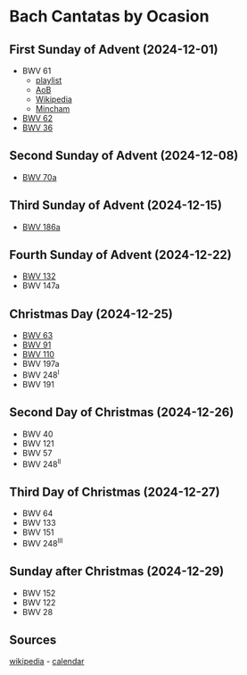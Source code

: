 # Bach Cantatas by Ocasion

## First Sunday of Advent (2024-12-01)

- BWV 61
  - [playlist](https://classical.music.apple.com/ro/playlist/pl.u-JPAZlW2CX5mmG9)
  - [AoB](https://www.bachvereniging.nl/en/bwv/bwv-61)
  - [Wikipedia](https://en.wikipedia.org/wiki/Nun_komm,_der_Heiden_Heiland,_BWV_61)
  - [Mincham](https://www.jsbachcantatas.com/documents/chapter-29-bwv-61/)
- [BWV 62](https://classical.music.apple.com/ro/playlist/pl.u-aZb0oxZC94NNoA)
- [BWV 36](https://classical.music.apple.com/ro/playlist/pl.u-11zB7agSxmAAby)

## Second Sunday of Advent (2024-12-08)

- [BWV 70a](https://music.apple.com/ro/playlist/bwv-70a/pl.u-76oNrAys4zkkGy?)

## Third Sunday of Advent (2024-12-15)

- [BWV 186a](https://music.apple.com/ro/playlist/bwv-186a/pl.u-aZb0oAxC94NNoA)

## Fourth Sunday of Advent (2024-12-22)

- [BWV 132](https://classical.music.apple.com/ro/playlist/pl.u-11zB72ouxmAAby)
- BWV 147a

## Christmas Day (2024-12-25)

- [BWV 63](https://classical.music.apple.com/ro/playlist/pl.u-aZb0bjDT94NNoA)
- [BWV 91](https://classical.music.apple.com/ro/playlist/pl.u-11zBzjYHxmAAby)
- [BWV 110](https://classical.music.apple.com/ro/playlist/pl.u-d2b0bNWFpEll49)
- BWV 197a
- BWV 248<sup>I</sup>
- BWV 191

## Second Day of Christmas (2024-12-26)

- BWV 40
- BWV 121
- BWV 57
- BWV 248<sup>II</sup>

## Third Day of Christmas (2024-12-27)

- BWV 64
- BWV 133
- BWV 151
- BWV 248<sup>III</sup>

## Sunday after Christmas (2024-12-29)

- BWV 152
- BWV 122
- BWV 28

## Sources

[wikipedia](https://en.wikipedia.org/wiki/Church_cantata_(Bach)) - [calendar](https://files.lcms.org/file/preview/2024-25-three-year-series-c-calendar-pdf)

